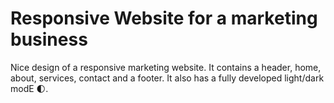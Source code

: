 # Responsive Website for a marketing business

Nice design of a responsive marketing website. It contains a header, home, about, services, contact and a footer. It also has a fully developed light/dark modE 🌓.

